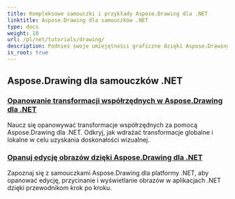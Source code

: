 ```yaml
---
title: Kompleksowe samouczki i przykłady Aspose.Drawing dla .NET
linktitle: Aspose.Drawing dla samouczków .NET
type: docs
weight: 10
url: /pl/net/tutorials/drawing/
description: Podnieś swoje umiejętności graficzne dzięki Aspose.Drawing dla .NET. Od precyzyjnych transformacji współrzędnych po dynamiczny tekst i czcionki, nasze samouczki odblokowują pełny potencjał grafiki.
is_root: true
---
```


## Aspose.Drawing dla samouczków .NET
### [Opanowanie transformacji współrzędnych w Aspose.Drawing dla .NET](./transformations/)
Naucz się opanowywać transformacje współrzędnych za pomocą Aspose.Drawing dla .NET. Odkryj, jak wdrażać transformacje globalne i lokalne w celu uzyskania doskonałości wizualnej.
### [Opanuj edycję obrazów dzięki Aspose.Drawing dla .NET](./master-image-editing/)
Zapoznaj się z samouczkami Aspose.Drawing dla platformy .NET, aby opanować edycję, przycinanie i wyświetlanie obrazów w aplikacjach .NET dzięki przewodnikom krok po kroku.